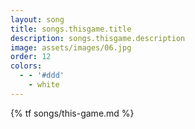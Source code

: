 ```yaml
---
layout: song
title: songs.thisgame.title
description: songs.thisgame.description
image: assets/images/06.jpg
order: 12
colors:
  - - '#ddd'
    - white
---
```


{% tf songs/this-game.md %}
